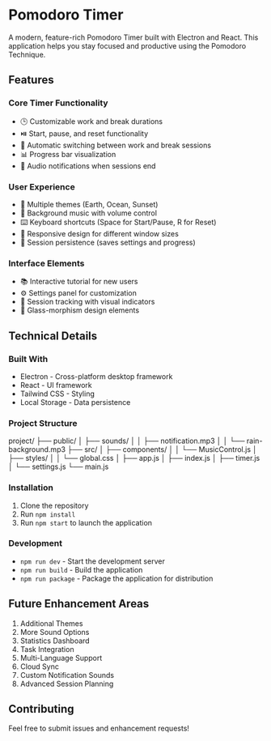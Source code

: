 # Pomodoro Timer

A modern, feature-rich Pomodoro Timer built with Electron and React. This application helps you stay focused and productive using the Pomodoro Technique.

## Features

### Core Timer Functionality
- 🕒 Customizable work and break durations
- ⏯️ Start, pause, and reset functionality
- 🔄 Automatic switching between work and break sessions
- 📊 Progress bar visualization
- 🔔 Audio notifications when sessions end

### User Experience
- 🎨 Multiple themes (Earth, Ocean, Sunset)
- 🎵 Background music with volume control
- ⌨️ Keyboard shortcuts (Space for Start/Pause, R for Reset)
- 📱 Responsive design for different window sizes
- 💾 Session persistence (saves settings and progress)

### Interface Elements
- 📚 Interactive tutorial for new users
- ⚙️ Settings panel for customization
- 🎯 Session tracking with visual indicators
- 🎨 Glass-morphism design elements

## Technical Details

### Built With
- Electron - Cross-platform desktop framework
- React - UI framework
- Tailwind CSS - Styling
- Local Storage - Data persistence

### Project Structure

project/
├── public/
│ ├── sounds/
│ │ ├── notification.mp3
│ │ └── rain-background.mp3
├── src/
│ ├── components/
│ │ └── MusicControl.js
│ ├── styles/
│ │ └── global.css
│ ├── app.js
│ ├── index.js
│ ├── timer.js
│ └── settings.js
└── main.js

### Installation
1. Clone the repository
2. Run `npm install`
3. Run `npm start` to launch the application

### Development
- `npm run dev` - Start the development server
- `npm run build` - Build the application
- `npm run package` - Package the application for distribution

## Future Enhancement Areas
1. Additional Themes
2. More Sound Options
3. Statistics Dashboard
4. Task Integration
5. Multi-Language Support
6. Cloud Sync
7. Custom Notification Sounds
8. Advanced Session Planning

## Contributing
Feel free to submit issues and enhancement requests!

